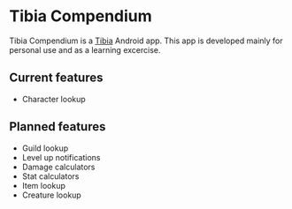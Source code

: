 # Tibia Compendium
Tibia Compendium is a [Tibia](http://www.tibia.com/abouttibia/?subtopic=whatistibia) Android app. This app is developed mainly for personal use and as a learning excercise.

## Current features
* Character lookup

## Planned features
* Guild lookup
* Level up notifications
* Damage calculators
* Stat calculators
* Item lookup
* Creature lookup